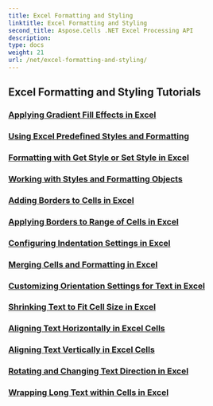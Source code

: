```yaml
---
title: Excel Formatting and Styling
linktitle: Excel Formatting and Styling
second_title: Aspose.Cells .NET Excel Processing API
description: 
type: docs
weight: 21
url: /net/excel-formatting-and-styling/
---
```


## Excel Formatting and Styling Tutorials
### [Applying Gradient Fill Effects in Excel](./applying-gradient-fill-effects/)
### [Using Excel Predefined Styles and Formatting](./using-excel-predefined-styles-and-formatting/)
### [Formatting with Get Style or Set Style in Excel](./formatting-with-get-style-or-set-style/)
### [Working with Styles and Formatting Objects](./working-with-styles-and-formatting-objects/)
### [Adding Borders to Cells in Excel](./adding-borders-to-cells/)
### [Applying Borders to Range of Cells in Excel](./applying-borders-to-range-of-cells/)
### [Configuring Indentation Settings in Excel](./configuring-indentation-settings/)
### [Merging Cells and Formatting in Excel](./merging-cells-and-formatting/)
### [Customizing Orientation Settings for Text in Excel](./customizing-orientation-settings-for-text/)
### [Shrinking Text to Fit Cell Size in Excel](./shrinking-text-to-fit-cell-size/)
### [Aligning Text Horizontally in Excel Cells](./aligning-text-horizontally/)
### [Aligning Text Vertically in Excel Cells](./aligning-text-vertically/)
### [Rotating and Changing Text Direction in Excel](./rotating-and-changing-text-direction/)
### [Wrapping Long Text within Cells in Excel](./wrapping-long-text-within-cells/)